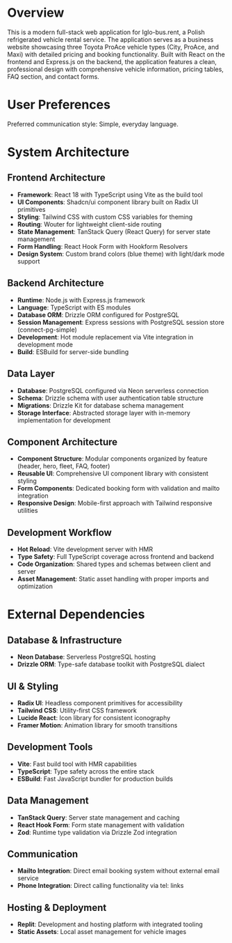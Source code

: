 # Overview

This is a modern full-stack web application for Iglo-bus.rent, a Polish refrigerated vehicle rental service. The application serves as a business website showcasing three Toyota ProAce vehicle types (City, ProAce, and Maxi) with detailed pricing and booking functionality. Built with React on the frontend and Express.js on the backend, the application features a clean, professional design with comprehensive vehicle information, pricing tables, FAQ section, and contact forms.

# User Preferences

Preferred communication style: Simple, everyday language.

# System Architecture

## Frontend Architecture
- **Framework**: React 18 with TypeScript using Vite as the build tool
- **UI Components**: Shadcn/ui component library built on Radix UI primitives
- **Styling**: Tailwind CSS with custom CSS variables for theming
- **Routing**: Wouter for lightweight client-side routing
- **State Management**: TanStack Query (React Query) for server state management
- **Form Handling**: React Hook Form with Hookform Resolvers
- **Design System**: Custom brand colors (blue theme) with light/dark mode support

## Backend Architecture
- **Runtime**: Node.js with Express.js framework
- **Language**: TypeScript with ES modules
- **Database ORM**: Drizzle ORM configured for PostgreSQL
- **Session Management**: Express sessions with PostgreSQL session store (connect-pg-simple)
- **Development**: Hot module replacement via Vite integration in development mode
- **Build**: ESBuild for server-side bundling

## Data Layer
- **Database**: PostgreSQL configured via Neon serverless connection
- **Schema**: Drizzle schema with user authentication table structure
- **Migrations**: Drizzle Kit for database schema management
- **Storage Interface**: Abstracted storage layer with in-memory implementation for development

## Component Architecture
- **Component Structure**: Modular components organized by feature (header, hero, fleet, FAQ, footer)
- **Reusable UI**: Comprehensive UI component library with consistent styling
- **Form Components**: Dedicated booking form with validation and mailto integration
- **Responsive Design**: Mobile-first approach with Tailwind responsive utilities

## Development Workflow
- **Hot Reload**: Vite development server with HMR
- **Type Safety**: Full TypeScript coverage across frontend and backend
- **Code Organization**: Shared types and schemas between client and server
- **Asset Management**: Static asset handling with proper imports and optimization

# External Dependencies

## Database & Infrastructure
- **Neon Database**: Serverless PostgreSQL hosting
- **Drizzle ORM**: Type-safe database toolkit with PostgreSQL dialect

## UI & Styling
- **Radix UI**: Headless component primitives for accessibility
- **Tailwind CSS**: Utility-first CSS framework
- **Lucide React**: Icon library for consistent iconography
- **Framer Motion**: Animation library for smooth transitions

## Development Tools
- **Vite**: Fast build tool with HMR capabilities
- **TypeScript**: Type safety across the entire stack
- **ESBuild**: Fast JavaScript bundler for production builds

## Data Management
- **TanStack Query**: Server state management and caching
- **React Hook Form**: Form state management with validation
- **Zod**: Runtime type validation via Drizzle Zod integration

## Communication
- **Mailto Integration**: Direct email booking system without external email service
- **Phone Integration**: Direct calling functionality via tel: links

## Hosting & Deployment
- **Replit**: Development and hosting platform with integrated tooling
- **Static Assets**: Local asset management for vehicle images